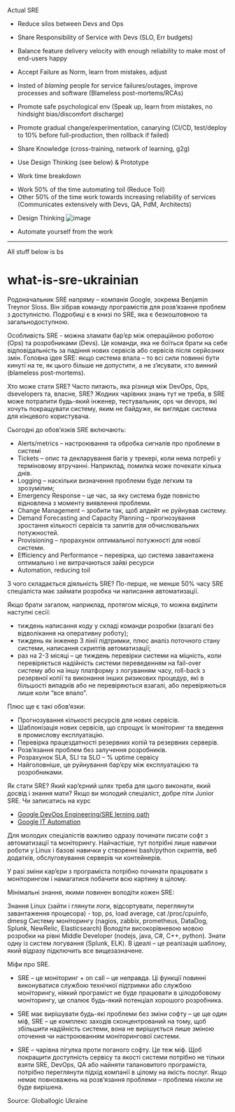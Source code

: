 Actual SRE

* Reduce silos between Devs and Ops
* Share Responsibility of Service with Devs (SLO, Err budgets)
* Balance feature delivery velocity with enough reliability to make most of end-users happy
* Accept Failure as Norm, learn from mistakes, adjust 
* Insted of *blaming* people for service failures/outages, improve processes and software (Blameless post-mortems/RCAs)
* Promote safe psychological env (Speak up, learn from mistakes, no hindsight bias/discomfort discharge)
* Promote gradual change/experimentation, canarying (CI/CD, test/deploy to 10% before full-production, then rollback if failed)
* Share Knowledge (cross-training, network of learning, g2g)
* Use Design Thinking (see below) & Prototype

* Work time breakdown
 - Work 50% of the time automating toil (Reduce Toil)
 - Other 50% of the time work towards increasing reliability of services (Communicates extensively with Devs, QA, PdM, Architects)
 
* Design Thinking 
 ![image](https://user-images.githubusercontent.com/17558124/195140487-6dcd9890-2693-49be-ad20-9af6e4a1ef9a.png)
 
* Automate yourself from the work
 



----
All stuff below is bs

# what-is-sre-ukrainian
Родоначальник SRE напряму – компанія Google, зокрема Benjamin Treynor Sloss. Він зібрав команду програмістів для розв’язання проблем з доступністю. Подробиці є в книзі по SRE, яка є безкоштовною та загальнодоступною.

Особливість SRE - можна зламати бар’єр між операційною роботою (Ops) та розробниками (Devs). Це команди, яка не боїться брати на себе відповідальність за падіння нових сервісів або сервісів після серйозних змін. Головна ідея SRE: якщо система впала – то всі сили повинні бути кинуті на те, як цього більше не допустити, а не з’ясувати, хто винний (blameless post-mortems).


Хто може стати SRE?
Часто питають, яка різниця між DevOps, Ops, dsevelopers та, власне, SRE? Жодних чарівних знань тут не треба, в SRE може потрапити будь-який інженер, тестувальник, ops чи devops, які хочуть покращувати систему, яким не байдуже, як виглядає система для кінцевого користувача.

Сьогодні до обов’язків SRE включають:

- Alerts/metrics – настроювання та обробка сигналів про проблеми в системі
- Tickets – опис та декларування багів у трекері, коли нема потребі у терміновому втручанні. Наприклад, помилка може почекати кілька днів.
- Logging – наскільки визначення проблеми буде легким та зрозумілим;
- Emergency Response – це час, за яку система буде повністю відновлена з моменту виявлення проблеми.
- Change Management – зробити так, щоб апдейт не руйнував систему.
- Demand Forecasting and Capacity Planning – прогнозування зростання кількості сервісів та запитів для обчислювальних потужностей.
- Provisioning – прорахунок оптимальної потужності для нової системи.
- Efficiency and Performance – перевірка, що система завантажена оптимально і не витрачаються зайві ресурси
- Automation, reducing toil

З чого складається діяльність SRE?
По-перше, не менше 50% часу SRE спеціаліста має займати розробка чи написання автоматизації.

Якщо брати загалом, наприклад, протягом місяця, то можна виділити наступні сесії:

- тиждень написання коду у складі команди розробки (взагалі без відволікання на оперативну роботу);
- тиждень як інженер 3 лінії підтримки, плюс аналіз поточного стану системи, написання скриптів автоматизації;
- раз на 2-3 місяці – це тиждень перевірки системи на міцність, коли перевіряється надійність системи переведенням на fail-over систему або на іншу платформу з логуванням часу, roll-back з резервної копії та виконання інших ризикових процедур, які в більшості випадків або не перевіряються взагалі, або перевіряються лише коли “все впало”.

Плюс ще є такі обов’язки:
- Прогнозування кількості ресурсів для нових сервісів.
- Шаблонізація нових сервісів, що спрощує їх моніторинг та введення в промислову експлуатацію.
- Перевірка працездатності резервних копій та резервних серверів.
- Розв’язання проблем без залучення розробників.
- Розрахунок SLA, SLI та SLO – % uptime сервісу 
- Найголовніше, це руйнування бар’єру між експлуатацією та розробниками.

Як стати SRE? Який кар’єрний шлях треба для цього виконати, який досвід і знання мати?
Якщо ви молодий спеціаліст, добре піти Junior SRE. Чи записатись на курс 
* [Google DevOps Engineering/SRE lerning path](https://www.cloudskillsboost.google/paths/20)
* [Google IT Automation](https://www.coursera.org/professional-certificates/google-it-automation)

Для молодих спеціалістів важливо одразу починати писати софт з автоматизації та моніторингу. Найчастіше, тут потрібні лише навички роботи у Linux і базові навички у створенні bash/python скриптів, веб додатків, обслуговування серверів чи контейнерів.

У разі зміни кар’єри з програміста потрібно починати працювати з моніторингом і намагатися побачити всю картину в цілому.

Мінімальні знання, якими повинен володіти кожен SRE:

Знання Linux (зайти і глянути логи, відсортувати, переглянути завантаження процесора) - top, ps, load average, cat /proc/cpuinfo, dmesg
Систему моніторингу (nagios, zabbix, prometheus, DataDog, Splunk, NewRelic, Elasticsearch)
Володіти високорівневою мовою розробки на рівні Middle Developer (nodejs, java, C#, C++, python).
Знати одну із систем логування (Splunk, ELK). В ідеалі – це реалізація шаблону, який відразу підключить все вищезазначене.

Міфи про SRE.
* SRE – це моніторинг + on call – це неправда. Ці функції повинні виконуватися службою технічної підтримки або службою моніторингу, ніякий програміст не буде працювати в цілодобовому моніторингу, це спалює будь-який потенціал хорошого розробника.

* SRE має вирішувати будь-які проблеми без зміни софту – це ще один міф, SRE – це комплекс заходів сконцентрований на тому, щоб збільшити надійність системи, вона не вирішується лише зміною оточення чи настроюванням моніторингової системи.

* SRE – чарівна пігулка проти поганого софту. Це теж міф. Щоб покращити доступність сервісу та якості системи потрібно не тільки взяти SRE, DevOps, QA або найняти талановитого програміста, потрібно переглянути підхід компанії в цілому на якість послуг. Якщо немає повноважень на розв’язання проблеми – проблема ніколи не буде вирішена.

Source: Globallogic Ukraine
